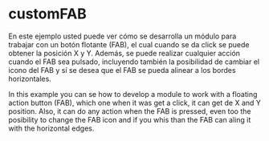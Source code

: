 # customFAB
En este ejemplo usted puede ver cómo se desarrolla un módulo para trabajar con un botón flotante (FAB), el cual cuando se da click se puede obtener la posición X y Y. Además, se puede realizar cualquier acción cuando el FAB sea pulsado, incluyendo también la posibilidad de cambiar el icono del FAB y sí se desea que el FAB se pueda alinear a los bordes horizontales.

In this example you can se how to develop a module to work with a floating action button (FAB), which one when it was get a click, it can get de X and Y position. Also, it can do any action when the FAB is pressed, even too the posibility to change the FAB icon and if you whis than the FAB can aling it with the horizontal edges.
